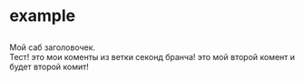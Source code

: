 # example
##
Мой саб заголовочек.  
Тест!
это мои коменты из ветки секонд бранча!
это мой второй комент и будет второй комит!